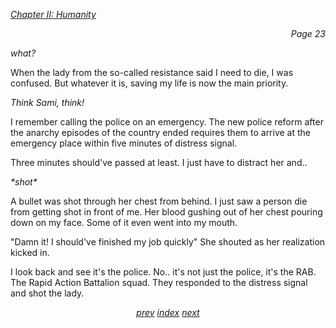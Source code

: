<p><i><u>Chapter II: Humanity</u></i><p>
<p align="right"><i>Page 23</i></p>

*what?*

When the lady from the so-called resistance said I need to
die, I was confused. But whatever it is, saving my life is now the
main priority.

*Think Sami, think!*

I remember calling the police on an emergency. The new
police reform after the anarchy episodes of the country
ended requires them to arrive at the emergency place within
five minutes of distress signal.

Three minutes should've passed at least. I just have to
distract her and..

*\*shot\**

A bullet was shot through her chest from behind. I just saw a
person die from getting shot in front of me. Her blood
gushing out of her chest pouring down on my face. Some of it
even went into my mouth.

"Damn it! I should've finished my job quickly" She shouted as her
realization kicked in.

I look back and see it's the police. No.. it's not just the
police, it's the RAB. The Rapid Action Battalion squad. They
responded to the distress signal and shot the lady.

<p align="center">
    <i>
        <a href="vol_1_page_22.html">prev</a>
        <a href="./index.html">index</a>
        <a href="vol_1_page_24.html">next</a>
    </i>
</p>
